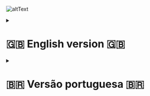 ![altText](https://github.com/pedrocorrea2002/fluxo/blob/main/Demonstração.gif?raw=true)

<details>
  <summary><h1>🇬🇧 English version 🇬🇧</h1></summary>

  ### ℹ️ About
  
  It's very common for who works with IT, that when a person in the office is having a problem with the computer, it's necessary to open a service call for someone of the IT come to solve the problem. CallingHelp is exactly for this, it allow users to open, visualize and put as "finished" the service calls.
  
  ### ⚠️ Requirements
  - node (Version 16.16.0 or superior) -- Not tested in lower versions
  - npm (Version 8.11.0 or superior) -- Not tested in lower versions
  - yarn (Version 1.12.19 or superior) -- Not tested in lower versions
  - expo (Version 5.5.1 or superior) -- Not tested in lower versions
  - Java(TM) SE Runtime Environment (Version 19.0.2 or superior) -- Not tested in lower versions
  
  If you need some help to update or configure your environment [click here](https://www.notion.so/Atualiza-o-vers-es-diferentes-484cad4aa4354355b366d6524e7d2bc5) and [here](https://www.oracle.com/java/technologies/javase/jdk19-archive-downloads.html).
  
  If you don't want to test the project on your own cellphone, you will need to install Android Studio, [see how to configure Android Studio in the minute 3:35](https://www.youtube.com/watch?v=ZGIU5aIRi9M).
  
  ### ▶️ How to execute the project
  >Access the folder where you want to download the project and execute the command below on your terminal to download the project or download manually by using the Github itself and then extract the .rar on the desired folder.
  >```
  >git clone https://github.com/pedrocorrea2002/CallingHelp.git
  >```
  >OBS: Certify if the address of the folder shown in the terminal is the same of the folder where you want to download the project before executing the command above.
  
  >After the project be downloaded, use this command to enter in the project's folder.
  >```
  >cd .\CallingHelp\
  >```
  
  >After that, execute the command below inside the project's folder to install the Node Modules.
  >```
  >yarn install
  >```
  
  >To execute the project use the command below, also inside of the project's folder.
  >```
  >expo run:android
  >```
  
  > If you are using the emulator of the Android Studio and after the executing of the command above, the emulator just open and the terminal pauses with the message "Opening name_of_the_device", press ctrl+c to stop the execution and execute the command again, now with the emulator opened.
  
  ### 📚 References
  
  This project was made based on the one showed during the event Ignite Lab 3 from [Rocketseat](https://www.rocketseat.com.br/).
</details>


<details>
  <summary><h1>🇧🇷 Versão portuguesa 🇧🇷</h1></summary>
  
  ### ℹ️ Sobre
  
  É muito comum pra quem trabalha com TI, que quando uma pessoa no escritório está tendo um problema com o computador, é necessário abrir um chamado para que alguém da TI venha resolver o problema. RocketHelp é exatamente para isso, ele permite que os usuários abram, visualizem e marquem como "Finalidado" os chamados.
  
  ### ⚠️ Requisitos 
  - node (Version 16.16.0 ou superior) -- Não testado em versões inferiores
  - npm (Version 8.11.0 ou superior) -- Não testado em versões inferiores
  - yarn (Version 1.12.19 ou superior) -- Não testado em versões inferiores
  - expo (Version 5.5.1 ou superior) -- Não testado em versões inferiores
  - java (Version 1.8.0_021 ou superior) -- Não testado em versões inferiores
  
  Se você precisar de ajuda para atualizar ou configurar seu ambiente [clique aqui](https://www.notion.so/Atualiza-o-vers-es-diferentes-484cad4aa4354355b366d6524e7d2bc5) e [aqui](https://www.java.com/en/download/).
  
  Se você quer testar o projeto no seu próprio celular, você vai precisar instalar o Android Studio, [veja como configurar o Android Studio](https://www.youtube.com/watch?v=SHSL58EMGTc).
  
  ### ▶️ Como executar o projeto
  
  >Acesse a pasta onde deseja baixar o projeto e execute o comando abaixo no seu terminal para baixar o projeto ou baixe manualmente pelo próprio gitHub e então extraia o .rar na pasta desejada.
  >```
  >git clone https://github.com/pedrocorrea2002/CallingHelp.git
  >```
  >OBS: Certifique se o endereço mostrado no terminal é o mesmo da pasta que você deseja baixar o projeto antes de executar o comando acima.
  
  >Depois do projeto estar baixado, use este comando para entrar na pasta do projeto.
  >```
  >cd .\CallingHelp\
  >```
  
  >Feito isso, execute o comando abaixo dentro da pasta do projeto para instalar a Node Modules.
  >```
  >yarn install
  >```
  
  >Para executar o projeto use o comando abaixo também dentro da pasta do projeto.
  >```
  >expo run:android
  >```
  
  > Se você estiver utilizando o emulador do Android Studio e o após a execução do comando acima o emulador simplesmente abrir e o terminal travar na mensagem "Opening nome_do_dispositivo", aperte ctrl+c para parar a execução e execute o comando de novo, agora com o emulador aberto.
  
  ### 📚 Referência
  
  Este projeto foi feito com base no projeto apresentado no evento Ignite Lab 3 da [Rocketseat](https://www.rocketseat.com.br/).
</details>
